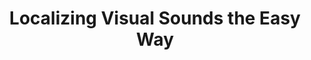 ---
id:             2022-ezvsl
title:          "Localizing Visual Sounds the Easy Way"
authors:
    - ShentongMo
    - Me
venue:          (preprint)
year:           "2022-02"
thumbnail:      assets/publications/2022-ezvsl/ezvsl.gif
links:
    paper:      https://arxiv.org/abs/2203.09324
---